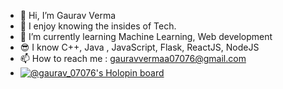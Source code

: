 - 👋 Hi, I’m Gaurav Verma
- 👀 I enjoy knowing the insides of Tech.
- 🌱 I’m currently learning Machine Learning, Web development
- 😎 I know C++, Java , JavaScript, Flask, ReactJS, NodeJS
- 📫 How to reach me : gauravvermaa07076@gmail.com
- [![@gaurav_07076's Holopin board](https://holopin.me/gaurav_07076)](https://holopin.io/@gaurav_07076)


<!---
Gaurav07076/Gaurav07076 is a ✨ special ✨ repository because its `README.md` (this file) appears on your GitHub profile.
You can click the Preview link to take a look at your changes.
--->

